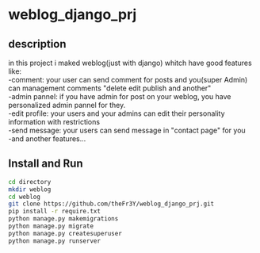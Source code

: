 # weblog_django_prj

## description
in this project i maked weblog(just with django) whitch have good features like:<br>
-comment: your user can send comment for posts and you(super Admin) can management comments "delete edit publish and another"<br>
-admin pannel: if you have admin for post on your weblog, you have personalized admin pannel for they.<br>
-edit profile: your users and your admins can edit their personality information with restrictions<br>
-send message: your users can send message in "contact page" for you<br>
-and another features...

## Install and Run
```bash
cd directory
mkdir weblog
cd weblog 
git clone https://github.com/theFr3Y/weblog_django_prj.git
pip install -r require.txt
python manage.py makemigrations
python manage.py migrate
python manage.py createsuperuser
python manage.py runserver
```


